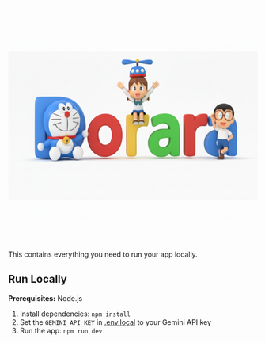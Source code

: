 <div align="center">
<img width="1200" height="475" alt="GHBanner" src="https://raw.githubusercontent.com/UchihaDZoro/Kurafuto---AI-Powered-Marketplace-Assistant-for-local-Artisans-/refs/heads/main/Gemini_Generated_Image_o5tplno5tplno5tp.png" />
</div>

This contains everything you need to run your app locally.

## Run Locally

**Prerequisites:**  Node.js


1. Install dependencies:
   `npm install`
2. Set the `GEMINI_API_KEY` in [.env.local](.env.local) to your Gemini API key
3. Run the app:
   `npm run dev`
